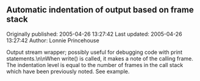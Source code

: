 ## Automatic indentation of output based on frame stack 
Originally published: 2005-04-26 13:27:42 
Last updated: 2005-04-26 13:27:42 
Author: Lonnie Princehouse 
 
Output stream wrapper; possibly useful for debugging code with print statements.\n\nWhen write() is called, it makes a note of the calling frame.  The indentation level is equal to the number of frames in the call stack which have been previously noted.  See example.